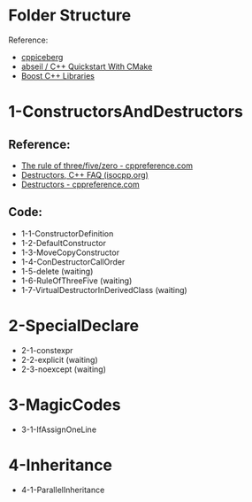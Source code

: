 Folder Structure
===
Reference:

- [cppiceberg](https://fouronnes.github.io/cppiceberg/)
- [abseil / C++ Quickstart With CMake](https://abseil.io/docs/cpp/quickstart-cmake.html)
- [Boost C++ Libraries](https://www.boost.org/)

# 1-ConstructorsAndDestructors

## Reference:

- [The rule of three/five/zero - cppreference.com](https://en.cppreference.com/w/cpp/language/rule_of_three)
- [Destructors, C++ FAQ (isocpp.org)](https://isocpp.org/wiki/faq/dtors)
- [Destructors - cppreference.com](https://en.cppreference.com/w/cpp/language/destructor)

## Code:

- 1-1-ConstructorDefinition
- 1-2-DefaultConstructor
- 1-3-MoveCopyConstructor
- 1-4-ConDestructorCallOrder
- 1-5-delete (waiting)
- 1-6-RuleOfThreeFive (waiting)
- 1-7-VirtualDestructorInDerivedClass (waiting)

# 2-SpecialDeclare
- 2-1-constexpr
- 2-2-explicit (waiting)
- 2-3-noexcept (waiting)

# 3-MagicCodes
- 3-1-IfAssignOneLine

# 4-Inheritance
- 4-1-ParallelInheritance
